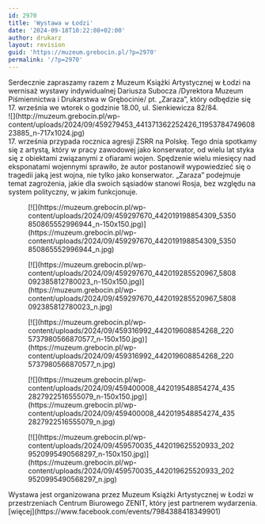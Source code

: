 ```yaml
---
id: 2970
title: 'Wystawa w Łodzi'
date: '2024-09-18T10:22:08+02:00'
author: drukarz
layout: revision
guid: 'https://muzeum.grebocin.pl/?p=2970'
permalink: '/?p=2970'
---
```


<div class="html-div xdj266r x11i5rnm xat24cr x1mh8g0r xexx8yu x4uap5 x18d9i69 xkhd6sd" dir="auto"><div class="html-div xdj266r x11i5rnm xat24cr x1mh8g0r xexx8yu x4uap5 x18d9i69 xkhd6sd" dir="auto"><div class="x1l90r2v x1pi30zi x1swvt13 x1iorvi4" data-ad-comet-preview="message" data-ad-preview="message"><div class="x78zum5 xdt5ytf xz62fqu x16ldp7u"><div class="xu06os2 x1ok221b"><div class="xdj266r x11i5rnm xat24cr x1mh8g0r x1vvkbs x126k92a"><div dir="auto">Serdecznie zapraszamy razem z Muzeum Książki Artystycznej w Łodzi na wernisaż wystawy indywidualnej Dariusza Subocza /Dyrektora Muzeum Piśmiennictwa i Drukarstwa w Grębocinie/ pt. „Zaraza”, który odbędzie się 17. września we wtorek o godzinie 18.00, ul. Sienkiewicza 82/84.</div><div dir="auto">![](http://muzeum.grebocin.pl/wp-content/uploads/2024/09/459279453_441371362252426_1195378474960823885_n-717x1024.jpg)</div><div dir="auto"></div></div><div class="x11i5rnm xat24cr x1mh8g0r x1vvkbs xtlvy1s x126k92a"><div dir="auto">17. września przypada rocznica agresji ZSRR na Polskę. Tego dnia spotkamy się z artystą, który w pracy zawodowej jako konserwator, od wielu lat styka się z obiektami związanymi z ofiarami wojen. Spędzenie wielu miesięcy nad eksponatami wojennymi sprawiło, że autor postanowił wypowiedzieć się o tragedii jaką jest wojna, nie tylko jako konserwator. „Zaraza” podejmuje temat zagrożenia, jakie dla swoich sąsiadów stanowi Rosja, bez względu na system polityczny, w jakim funkcjonuje.</div></div></div><div dir="auto"><div class="gallery galleryid-2970 gallery-columns-5 gallery-size-thumbnail" id="gallery-1305"><figure class="gallery-item"><div class="gallery-icon landscape"> [![](https://muzeum.grebocin.pl/wp-content/uploads/2024/09/459297670_442019198854309_5350850865552996944_n-150x150.jpg)](https://muzeum.grebocin.pl/wp-content/uploads/2024/09/459297670_442019198854309_5350850865552996944_n.jpg) </div></figure><figure class="gallery-item"><div class="gallery-icon landscape"> [![](https://muzeum.grebocin.pl/wp-content/uploads/2024/09/459297670_442019285520967_5808092385812780023_n-150x150.jpg)](https://muzeum.grebocin.pl/wp-content/uploads/2024/09/459297670_442019285520967_5808092385812780023_n.jpg) </div></figure><figure class="gallery-item"><div class="gallery-icon landscape"> [![](https://muzeum.grebocin.pl/wp-content/uploads/2024/09/459316992_442019608854268_2205737980566870577_n-150x150.jpg)](https://muzeum.grebocin.pl/wp-content/uploads/2024/09/459316992_442019608854268_2205737980566870577_n.jpg) </div></figure><figure class="gallery-item"><div class="gallery-icon portrait"> [![](https://muzeum.grebocin.pl/wp-content/uploads/2024/09/459400008_442019548854274_4352827922516555079_n-150x150.jpg)](https://muzeum.grebocin.pl/wp-content/uploads/2024/09/459400008_442019548854274_4352827922516555079_n.jpg) </div></figure><figure class="gallery-item"><div class="gallery-icon portrait"> [![](https://muzeum.grebocin.pl/wp-content/uploads/2024/09/459570035_442019625520933_2029520995490568297_n-150x150.jpg)](https://muzeum.grebocin.pl/wp-content/uploads/2024/09/459570035_442019625520933_2029520995490568297_n.jpg) </div></figure> </div></div><div class="xu06os2 x1ok221b"><div class="x11i5rnm xat24cr x1mh8g0r x1vvkbs xtlvy1s x126k92a"><div dir="auto"></div></div><div class="x11i5rnm xat24cr x1mh8g0r x1vvkbs xtlvy1s x126k92a"><div dir="auto">Wystawa jest organizowana przez Muzeum Książki Artystycznej w Łodzi w przestrzeniach Centrum Biurowego ZENIT, który jest partnerem wydarzenia.</div></div><div class="x11i5rnm xat24cr x1mh8g0r x1vvkbs xtlvy1s x126k92a"><div dir="auto"><span class="html-span xdj266r x11i5rnm xat24cr x1mh8g0r xexx8yu x4uap5 x18d9i69 xkhd6sd x1hl2dhg x16tdsg8 x1vvkbs">[<span class="xt0psk2">więcej</span>](https://www.facebook.com/events/7984388418349901)</span></div></div></div></div></div></div></div>